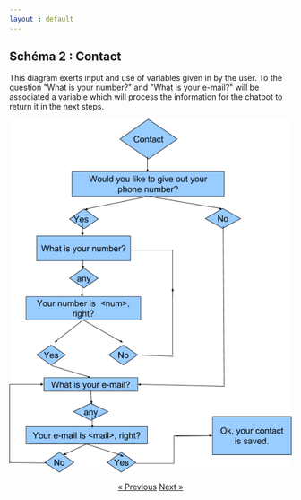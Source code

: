 ```yaml
---
layout : default
---
```


## Schéma 2 : Contact


This diagram exerts input and use of variables given in by the user. To the question "What is your number?" and "What is your e-mail?" will be associated a variable which will process the information for the chatbot to return it in the next steps.



![image](/assets/images/Schema-contact.png)


<div style = "text-align:center" markdown="1">
<a href="English-version6.html" class="previous">&laquo; Previous</a>
<a href="English-version8.html" class="next">Next &raquo;</a>
</div>

